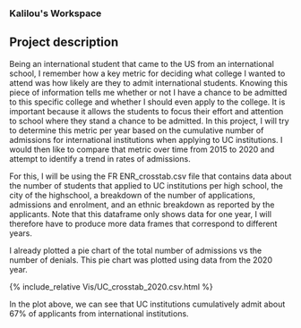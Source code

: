 ### Kalilou's Workspace
## Project description 
Being an international student that came to the US from an international school, I remember how a key metric for deciding what college I wanted to attend was how likely are they to admit international students. Knowing this piece of information tells me whether or not I have a chance to be admitted to this specific college and whether I should even apply to the college. It is important because it allows the students to focus their effort and attention to school where they stand a chance to be admitted. In this project, I will try to determine this metric per year based on the cumulative number of admissions for international institutions when applying to UC institutions. I would then like to compare that metric over time from 2015 to 2020 and attempt to identify a trend in rates of admissions.

For this, I will be using the FR ENR_crosstab.csv file that contains data about the number of students that applied to UC institutions per high school, the city of the highschool, a breakdown of the number of applications, admissions and enrolment, and an ethnic breakdown as reported by the applicants. Note that this dataframe only shows data for one year, I will therefore have to produce more data frames that correspond to different years.

I already plotted a pie chart of the total number of admissions vs the number of denials. This pie chart was plotted using data from the 2020 year.

{% include_relative Vis/UC_crosstab_2020.csv.html %}

In the plot above, we can see that UC institutions cumulatively admit about 67% of applicants from international institutions.
